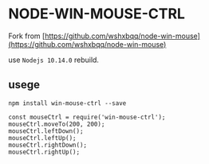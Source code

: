 # NODE-WIN-MOUSE-CTRL

Fork from [https://github.com/wshxbqq/node-win-mouse](https://github.com/wshxbqq/node-win-mouse)

use `Nodejs 10.14.0` rebuild.

## usege

`npm install win-mouse-ctrl --save`

```
const mouseCtrl = require('win-mouse-ctrl');
mouseCtrl.moveTo(200, 200);
mouseCtrl.leftDown();
mouseCtrl.leftUp();
mouseCtrl.rightDown();
mouseCtrl.rightUp();
```